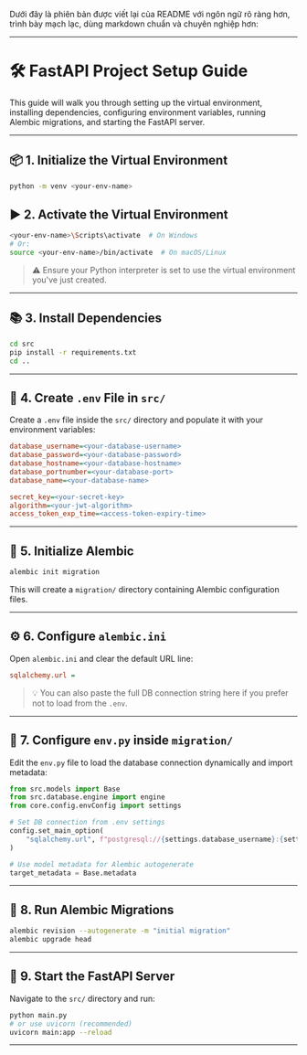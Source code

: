 Dưới đây là phiên bản được viết lại của README với ngôn ngữ rõ ràng hơn, trình bày mạch lạc, dùng markdown chuẩn và chuyên nghiệp hơn:

---

# 🛠️ FastAPI Project Setup Guide

This guide will walk you through setting up the virtual environment, installing dependencies, configuring environment variables, running Alembic migrations, and starting the FastAPI server.

---

## 📦 1. Initialize the Virtual Environment

```bash
python -m venv <your-env-name>
```

## ▶️ 2. Activate the Virtual Environment

```bash
<your-env-name>\Scripts\activate  # On Windows
# Or:
source <your-env-name>/bin/activate  # On macOS/Linux
```

> ⚠️ Ensure your Python interpreter is set to use the virtual environment you've just created.

---

## 📚 3. Install Dependencies

```bash
cd src
pip install -r requirements.txt
cd ..
```

---

## 🔐 4. Create `.env` File in `src/`

Create a `.env` file inside the `src/` directory and populate it with your environment variables:

```ini
database_username=<your-database-username>
database_password=<your-database-password>
database_hostname=<your-database-hostname>
database_portnumber=<your-database-port>
database_name=<your-database-name>

secret_key=<your-secret-key>
algorithm=<your-jwt-algorithm>
access_token_exp_time=<access-token-expiry-time>
```

---

## 🔧 5. Initialize Alembic

```bash
alembic init migration
```

This will create a `migration/` directory containing Alembic configuration files.

---

## ⚙️ 6. Configure `alembic.ini`

Open `alembic.ini` and clear the default URL line:

```ini
sqlalchemy.url =
```

> 💡 You can also paste the full DB connection string here if you prefer not to load from the `.env`.

---

## 🧬 7. Configure `env.py` inside `migration/`

Edit the `env.py` file to load the database connection dynamically and import metadata:

```python
from src.models import Base
from src.database.engine import engine
from core.config.envConfig import settings

# Set DB connection from .env settings
config.set_main_option(
    "sqlalchemy.url", f"postgresql://{settings.database_username}:{settings.database_password}@{settings.database_hostname}:{settings.database_portnumber}/{settings.database_name}"
)

# Use model metadata for Alembic autogenerate
target_metadata = Base.metadata
```

---

## 🚀 8. Run Alembic Migrations

```bash
alembic revision --autogenerate -m "initial migration"
alembic upgrade head
```

---

## 🏁 9. Start the FastAPI Server

Navigate to the `src/` directory and run:

```bash
python main.py
# or use uvicorn (recommended)
uvicorn main:app --reload
```

---
